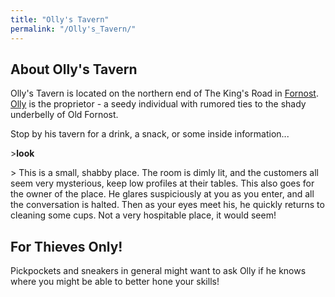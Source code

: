 ```yaml
---
title: "Olly's Tavern"
permalink: "/Olly's_Tavern/"
---
```


## About Olly's Tavern

Olly's Tavern is located on the northern end of The King's Road in
[Fornost](Fornost "wikilink"). [Olly](Olly_of_Fornost "wikilink") is the
proprietor - a seedy individual with rumored ties to the shady
underbelly of Old Fornost.

Stop by his tavern for a drink, a snack, or some inside information...

\>**look**

\> This is a small, shabby place. The room is dimly lit, and the
customers all seem very mysterious, keep low profiles at their tables.
This also goes for the owner of the place. He glares suspiciously at you
as you enter, and all the conversation is halted. Then as your eyes meet
his, he quickly returns to cleaning some cups. Not a very hospitable
place, it would seem!

## For Thieves Only!

Pickpockets and sneakers in general might want to ask Olly if he knows
where you might be able to better hone your skills!